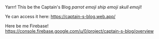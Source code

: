 Yarrr! This be the Captain's Blog *parrot emoji* *ship emoji* *skull emoji*!

Ye can access it here: https://captain-s-blog.web.app/

Here be me Firebase! https://console.firebase.google.com/u/0/project/captain-s-blog/overview 